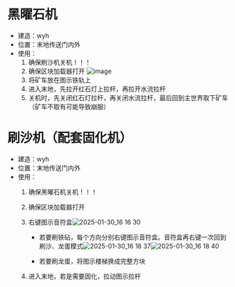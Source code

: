 # 黑曜石机
- 建造：wyh
- 位置：末地传送门内外
- 使用：
  1. 确保刷沙机关机！！！
  2. 确保区块加载器打开 ![image](https://github.com/user-attachments/assets/1e928f39-4f4d-45a4-ac9a-a301389c9b2c)
  3. 将矿车放在图示铁轨上
  4. 进入末地，先拉开红石灯上拉杆，再拉开水流拉杆
  5. 关机时，先关闭红石灯拉杆，再关闭水流拉杆，最后回到主世界取下矿车（矿车不取有可能导致崩服）

# 刷沙机（配套固化机）
- 建造：wyh
- 位置：末地传送门内外
- 使用：
  1. 确保黑曜石机关机！！！
  2. 确保区块加载器打开
  3. 右键图示音符盒![2025-01-30_16 16 30](https://github.com/user-attachments/assets/c0d5ab9e-4b3f-43ad-818f-ae30edbfca3a)

      - 若要刷铁砧，每个方向分别右键图示音符盒。音符盒再右键一次回到刷沙、龙蛋模式![2025-01-30_16 18 37](https://github.com/user-attachments/assets/b7b9b391-5244-4024-bcd4-669831b40eab)![2025-01-30_16 18 40](https://github.com/user-attachments/assets/3cd31ecd-c510-45bf-869c-c7fdaa5d994b)


      - 若要刷龙蛋，将图示楼梯换成完整方块
  4. 进入末地，若是需要固化，拉动图示拉杆
